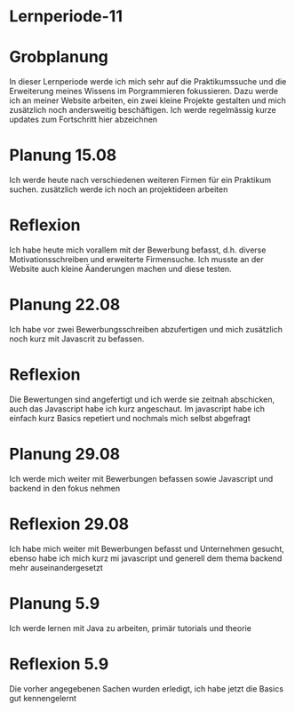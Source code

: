 # Lernperiode-11

# Grobplanung
In dieser Lernperiode werde ich mich sehr auf die Praktikumssuche und die Erweiterung meines Wissens im Porgrammieren fokussieren. Dazu werde ich an meiner Website arbeiten, ein zwei kleine Projekte gestalten und 
mich zusätzlich noch andersweitig beschäftigen. Ich werde regelmässig kurze updates zum Fortschritt hier abzeichnen

# Planung 15.08
Ich werde heute nach verschiedenen weiteren Firmen für ein Praktikum suchen.
zusätzlich werde ich noch an projektideen arbeiten

# Reflexion
Ich habe heute mich vorallem mit der Bewerbung befasst, d.h. diverse Motivationsschreiben und erweiterte Firmensuche. Ich musste an der Website auch kleine Äanderungen machen und diese testen. 

# Planung 22.08
Ich habe vor zwei Bewerbungsschreiben abzufertigen und mich zusätzlich noch kurz mit Javascrit zu befassen.

# Reflexion
Die Bewertungen sind angefertigt und ich werde sie zeitnah abschicken, auch das Javascript habe ich kurz angeschaut. Im javascript habe ich einfach kurz Basics repetiert und nochmals mich selbst abgefragt

# Planung 29.08
Ich werde mich weiter mit Bewerbungen befassen sowie Javascript und backend in den fokus nehmen

# Reflexion 29.08
Ich habe mich weiter mit Bewerbungen befasst und Unternehmen gesucht, ebenso habe ich mich kurz mi javascript und generell dem thema backend mehr auseinandergesetzt

# Planung 5.9
Ich werde lernen mit Java zu arbeiten, primär tutorials und theorie

# Reflexion 5.9
Die vorher angegebenen Sachen wurden erledigt, ich habe jetzt die Basics gut kennengelernt
